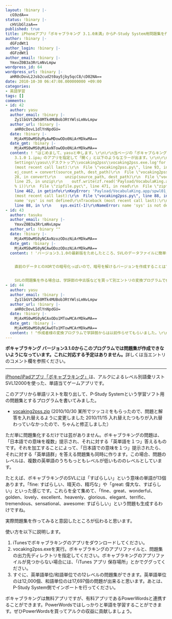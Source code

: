 ```yaml
---
layout: !binary |-
  cG9zdA==
status: !binary |-
  cHVibGlzaA==
published: true
title: iPhoneアプリ「ボキャブラキング 3.1.0未満」からP-Study System用問題集を作る
author: !binary |-
  dGFzdWt1
author_login: !binary |-
  dGFzdWt1
author_email: !binary |-
  YmxvZ0B3a3RrLmNvLmpw
wordpress_id: 64
wordpress_url: !binary |-
  aHR0cDovL2Jsb2cud2t0ay5jby5qcC8/cD02NA==
date: 2010-10-30 06:47:08.000000000 +09:00
categories:
- 英語学習
tags: []
comments:
- id: 42
  author: yasu
  author_email: !binary |-
    Zy1lbGVtZW50MTk4MUBob3RtYWlsLmNvLmpw
  author_url: !binary |-
    aHR0cDovL1dlYnNpdGU=
  date: !binary |-
    MjAxMS0wMS0yMyAwMDowODo0NiArMDkwMA==
  date_gmt: !binary |-
    MjAxMS0wMS0yMiAxNTowODo0NiArMDkwMA==
  content: ! "はじめまして、yasuと申します。\r\n\r\n当ページの「ボキャブらキング」からｐｓｓの問題集を作りたいのですが作成者様の「vocaking2pss」で「vocaking2pss.exe」実行し「ボキャキン
    3.1.0 1.ipa」のアプリを指定して「開く」と以下のようなエラーが出ます。\r\n\r\nsee the logfile'C\\Documents and
    Settings\\yasu\\デスクトップ\\vocaking2pss\\vocaking2pss.exe.log'for details\r\n\r\nとなり、ファイルの中にある「vocaking2pss.exe.log」の詳細に\r\n\r\nTraceback
    (most recent call last):\r\n  File \"vocaking2pss.py\", line 93, in \r\n    je_count,
    ej_count = convert(source_path, dest_path)\r\n  File \"vocaking2pss.py\", line
    28, in convert\r\n    unzip(source_path, dest_path)\r\n  File \"vocaking2pss.py\",
    line 25, in unzip\r\n    outf.write(zf.read('Payload/VocabulaKing.app/spwl%02d_json.txt'
    % i))\r\n  File \"zipfile.pyc\", line 471, in read\r\n  File \"zipfile.pyc\",
    line 462, in getinfo\r\nKeyError: 'Payload/VocabulaKing.app/spwl01_json.txt'\r\nTraceback
    (most recent call last):\r\n  File \"vocaking2pss.py\", line 88, in \r\n    sys.exit(-1)\r\nNameError:
    name 'sys' is not defined\r\nTraceback (most recent call last):\r\n  File \"vocaking2pss.py\",
    line 88, in \r\n    sys.exit(-1)\r\nNameError: name 'sys' is not defined\r\n\r\nのように出ます。\r\nまた、「spwl01_json.txt」というものもファイルに出てきます。\r\n\r\nどうしても使ってみたいのですがどうしたらよいのでしょうか？"
- id: 43
  author: tasuku
  author_email: !binary |-
    YmxvZ0B3a3RrLmNvLmpw
  author_url: !binary ""
  date: !binary |-
    MjAxMS0wMS0yNCAxNzozODozNiArMDkwMA==
  date_gmt: !binary |-
    MjAxMS0wMS0yNCAwODozODozNiArMDkwMA==
  content: ! 'バージョン3.1.0の最新版をためしたところ、SVLのデータファイルに簡単な暗号化がかけてありました。


    直前のデータとのXORでの暗号化っぽいので、暗号を解けるバージョンを作成することはできるとは思います。しかし、暗号化をかけるようになったということは、「アルクとしてはSVLのデータをアプリ利用以外の用途では利用してほしくない」という意図だと捉えました。よって、暗号を解けるバージョンは作りません。


    SVLの問題集を作る場合は、学辞郎の中古版などを買って別エントリの変換プログラムで作成されることをオススメします。'
- id: 44
  author: yasu
  author_email: !binary |-
    Zy1lbGVtZW50MTk4MUBob3RtYWlsLmNvLmpw
  author_url: !binary |-
    aHR0cDovL1dlYnNpdGU=
  date: !binary |-
    MjAxMS0wMS0yNCAxODo1MTowMCArMDkwMA==
  date_gmt: !binary |-
    MjAxMS0wMS0yNCAwOTo1MTowMCArMDkwMA==
  content: ! "作成者様の変換プログラムで学辞朗からは以前作らせてもらいました。\r\n\r\n簡単にほしかったものができたので、より覚えやすそうなボキャブラキングでやろうと思った次第です\r\n。\r\n\r\nアルクの暗号化でできないのであれば諦めが付きます。\r\n\r\nどうもありがとうございました。"
---
```

<strong>ボキャブラキング バージョン3.1.0からこのプログラムでは問題集が作成できないようになっています。これに対応する予定はありません。</strong>詳しくは当エントリのコメント欄を参照ください。

<hr /><a href="http://itunes.apple.com/jp/app/id345698704">iPhone/iPadアプリ「ボキャブラキング」</a>は、アルクによるレベル別語彙リストSVL12000を使った、単語当てゲームアプリです。

このアプリから単語リストを取り出して、P-Study Systemという学習ソフト用の問題集とするプログラムを書いてみました。
<ul>
	<li> <a href="http://tasuku.suenaga.name/pub/english/vocaking2pss.zip">vocaking2pss.zip</a> (2010/10/30 某所でツッコミをもらったので、問題と解答を入れ替えるように変更しました 2010/11/15 入れ替えたつもりが入れ替わっていなかったので、ちゃんと修正しました）</li>
</ul>
ただ単に問題集化するだけでは芸がありません。ボキャブラキングの問題は、「日本語での意味を複数」提示され、それに対する「英単語を１つ」答えるものです。それを加工することによって、「日本語での意味を１つ」提示されたら、それに対する「英単語群」を答える問題集も同時に作ります。この場合、問題のレベルは、複数の英単語のうちもっともレベルが低いもののレベルとしています。

たとえば、ボキャブラキングのSVLには「すばらしい」という意味の単語が13個あります。「fine: すばらしい、晴天の、精巧な」や「great: 偉大な、すばらしい」といった感じです。これらを全て集めて、「fine、great、wonderful、golden、lovely、excellent、heavenly、glorious、elegant、terrific、tremendous、sensational、awesome: すばらしい」という問題も生成するわけですね。

実際問題集を作ってみると意図したところが伝わると思います。

使い方を以下に説明します。
<ol>
	<li>iTunesでボキャブラキングのアプリをダウンロードしてください。</li>
	<li>vocaking2pss.exeを実行。ボキャブラキングのアプリファイルと、問題集の出力先ディレクトリを指定してください。ボキャブラキングのアプリファイルが見つからない場合には、「iTunes アプリ 保存場所」とかでググってください。</li>
	<li>すぐに、英単語単位/和語単位での12レベルの問題集ができます。英単語単位のは12,000個、和語単位のは17,697個の問題が出来ると思います。あとは、P-Study System側でインポートを行ってください。</li>
</ol>
ボキャブラキングは無料アプリですが、有料アプリであるPowerWordsと連携することができます。PowerWordsではしっかりと単語を学習することができます。ぜひPowerWordsを買ってアルクの収益に貢献しましょう。
